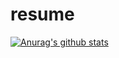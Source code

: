 # resume
[![Anurag's github stats](https://github-readme-stats.vercel.app/api?username=wubinstark)](https://github.com/anuraghazra/github-readme-stats)
